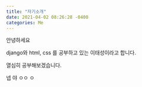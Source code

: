 ```yaml
---
title: "자기소개"
date: 2021-04-02 08:26:28 -0400
categories: Me
---
```

안녕하세요

django와 html, css 를 공부하고 있는
이태성이라고 합니다.

열심히 공부해보겠습니다.

넵
야
ㅇㅇ
ㅇ
